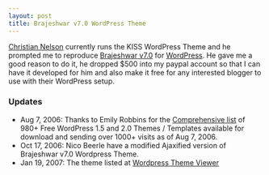 ```yaml
---
layout: post
title: Brajeshwar v7.0 WordPress Theme
---
```


[Christian Nelson](http://www.nelson.to/) currently runs the KISS WordPress Theme and he prompted me to reproduce [Brajeshwar v7.0](http://www.cssreboot.com/reboot/show/1318) for [WordPress](http://wordpress.org/). He gave me a good reason to do it, he dropped $500 into my paypal account so that I can have it developed for him and also make it free for any interested blogger to use with their WordPress setup.

### Updates

- Aug 7, 2006: Thanks to Emily Robbins for the [Comprehensive list](http://www.emilyrobbins.com/how-to-blog/comprehensive-list-of-615-free-wordpress-15-and-20-themes-templates-available-for-download-266.htm) of 980+ Free WordPress 1.5 and 2.0 Themes / Templates available for download and sending over 1000+ visits as of Aug 7, 2006.
- Oct 17, 2006: Nico Beerle have a modified Ajaxified version of Brajeshwar v7.0 Wordpress Theme.
- Jan 19, 2007: The theme listed at [Wordpress Theme Viewer](http://themes.wordpress.net/columns/3-columns/735/brajeshwar-v70-1/)
